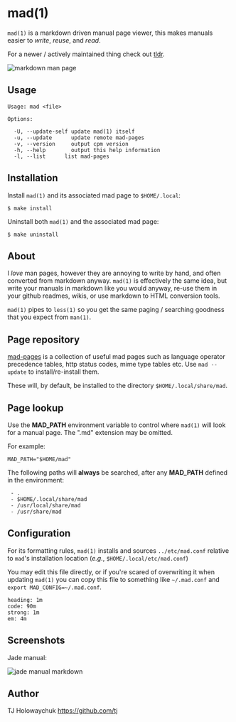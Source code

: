 
# mad(1)

  `mad(1)` is a markdown driven manual page viewer, this
  makes manuals easier to _write_, _reuse_, and _read_.

  For a newer / actively maintained thing check out
  [tldr](https://github.com/tldr-pages/tldr).

  ![markdown man page](http://f.cl.ly/items/2G271F3c0D3p2i2V3l3k/Screen%20Shot%202012-04-14%20at%2012.44.58%20PM.png)

## Usage

    Usage: mad <file>

    Options:

      -U, --update-self update mad(1) itself
      -u, --update      update remote mad-pages
      -v, --version     output cpm version
      -h, --help        output this help information
      -l, --list      list mad-pages

## Installation

  Install `mad(1)` and its associated mad page to
  `$HOME/.local`:

    $ make install

  Uninstall both `mad(1)` and the associated mad page:

    $ make uninstall

## About

  I _love_ man pages, however they are annoying to write by
  hand, and often converted from markdown anyway. `mad(1)`
  is effectively the same idea, but write your manuals in
  markdown like you would anyway, re-use them in your github
  readmes, wikis, or use markdown to HTML conversion tools.

  `mad(1)` pipes to `less(1)` so you get the same paging /
  searching goodness that you expect from `man(1)`.

## Page repository

  [mad-pages](https://github.com/visionmedia/mad-pages) is
  a collection of useful mad pages such as language operator
  precedence tables, http status codes, mime type tables
  etc. Use `mad --update` to install/re-install them.

  These will, by default, be installed to the directory
  `$HOME/.local/share/mad`.

## Page lookup

  Use the __MAD_PATH__ environment variable to control where
  `mad(1)` will look for a manual page.  The ".md" extension
  may be omitted.

  For example:
  
    MAD_PATH="$HOME/mad"

  The following paths will **always** be searched, after any
  __MAD_PATH__ defined in the environment:
  
     - .
     - $HOME/.local/share/mad
     - /usr/local/share/mad
     - /usr/share/mad

## Configuration

  For its formatting rules, `mad(1)` installs and sources
  `../etc/mad.conf` relative to `mad`'s installation
  location (_e.g._, `$HOME/.local/etc/mad.conf`)

  You may edit this file directly, or if you're scared of
  overwriting it when updating `mad(1)` you can copy this
  file to something like `~/.mad.conf` and `export
  MAD_CONFIG=~/.mad.conf`.

```
heading: 1m
code: 90m
strong: 1m
em: 4m
```

## Screenshots

  Jade manual:

  ![jade manual markdown](http://f.cl.ly/items/3g1v2W213S2N390B201q/Screen%20Shot%202012-04-14%20at%201.54.35%20PM.png)

## Author

  TJ Holowaychuk <https://github.com/tj>

